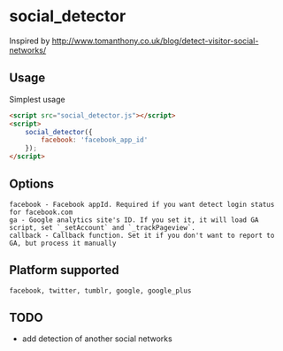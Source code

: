 # social_detector

Inspired by http://www.tomanthony.co.uk/blog/detect-visitor-social-networks/

## Usage

Simplest usage

```html
<script src="social_detector.js"></script>
<script>
	social_detector({
		facebook: 'facebook_app_id'
	});
</script>
```
## Options

```
facebook - Facebook appId. Required if you want detect login status for facebook.com
ga - Google analytics site's ID. If you set it, it will load GA script, set `_setAccount` and `_trackPageview`.
callback - Callback function. Set it if you don't want to report to GA, but process it manually
```
## Platform supported

```
facebook, twitter, tumblr, google, google_plus
```
## TODO

  - add detection of another social networks
